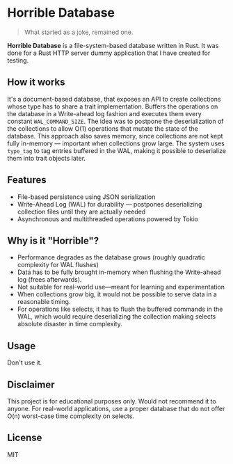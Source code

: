 # Horrible Database

> What started as a joke, remained one.

**Horrible Database** is a file-system-based database written in Rust. It was done for a Rust HTTP server dummy application that I have created for testing.

## How it works

It's a document-based database, that exposes an API to create collections whose type has to share a trait implementation. Buffers the operations on the database
in a Write-ahead log fashion and executes them every constant `WAL_COMMAND_SIZE`. The idea was to postpone the deserialization of the collections to allow
O(1) operations that mutate the state of the database. This approach also saves memory, since collections are not kept fully in-memory — important when collections grow large. The system uses `type_tag` to tag entries buffered in the WAL, making it possible to deserialize them into trait objects later.

## Features

- File-based persistence using JSON serialization
- Write-Ahead Log (WAL) for durability — postpones deserializing collection files until they are actually needed
- Asynchronous and multithreaded operations powered by Tokio

## Why is it "Horrible"?

- Performance degrades as the database grows (roughly quadratic complexity for WAL flushes)
- Data has to be fully brought in-memory when flushing the Write-ahead log (frees afterwards).
- Not suitable for real-world use—meant for learning and experimentation
- When collections grow big, it would not be possible to serve data in a reasonable timing.
- For operations like selects, it has to flush the buffered commands in the WAL, which would require deserializing the collection making selects absolute disaster in time complexity.

## Usage

Don't use it.

## Disclaimer

This project is for educational purposes only. Would not recommend it to anyone. For real-world applications, use a proper database that do not offer O(n) worst-case time complexity on selects.

## License

MIT
